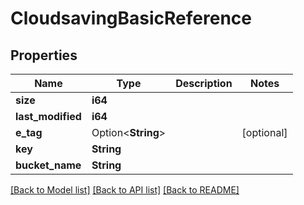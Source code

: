 # CloudsavingBasicReference

## Properties

Name | Type | Description | Notes
------------ | ------------- | ------------- | -------------
**size** | **i64** |  | 
**last_modified** | **i64** |  | 
**e_tag** | Option<**String**> |  | [optional]
**key** | **String** |  | 
**bucket_name** | **String** |  | 

[[Back to Model list]](../README.md#documentation-for-models) [[Back to API list]](../README.md#documentation-for-api-endpoints) [[Back to README]](../README.md)


